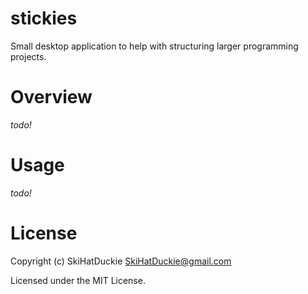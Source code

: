 # stickies

Small desktop application to help with structuring larger programming projects.

# Overview

*todo!*

# Usage

*todo!*

# License

Copyright (c) SkiHatDuckie [SkiHatDuckie@gmail.com](mailto:SkiHatDuckie@gmail.com)

Licensed under the MIT License.